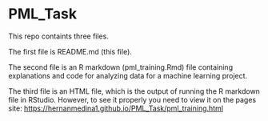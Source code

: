 # PML_Task
This repo containts three files. 

The first file is README.md (this file).

The second file is an R markdown (pml_training.Rmd) file containing explanations and code for analyzing data for a machine learning project. 

The third file is an HTML file, which is the output of running the R markdown file in RStudio. However, to see it properly you need to view it on the pages site: https://hernanmedina1.github.io/PML_Task/pml_training.html
